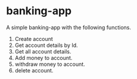 # banking-app
A simple banking-app with the following functions.
1. Create account
2. Get account details by Id.
3. Get all account details.
4. Add money to account.
5. withdraw money to account.
6. delete account.
